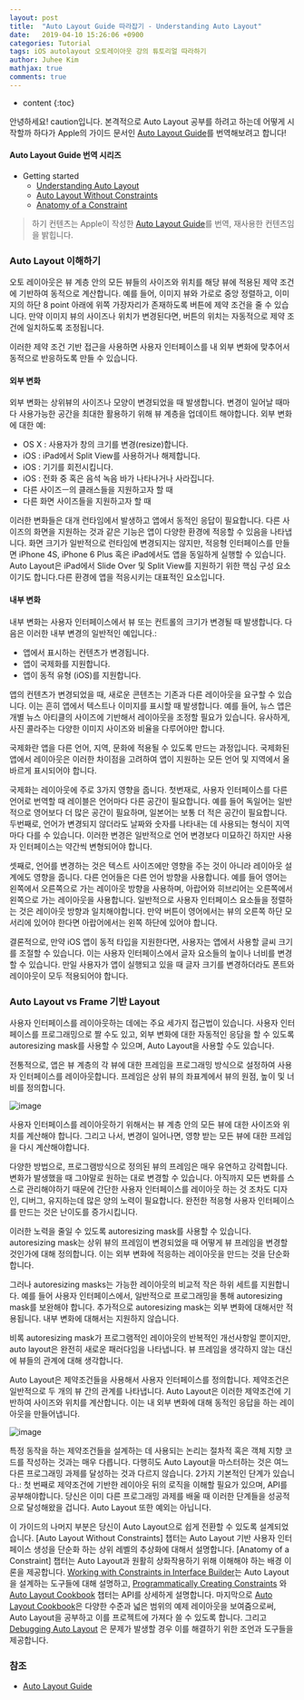 ```yaml
---
layout: post
title:  "Auto Layout Guide 따라잡기 - Understanding Auto Layout"
date:   2019-04-10 15:26:06 +0900
categories: Tutorial
tags: iOS autolayout 오토레이아웃 강의 튜토리얼 따라하기
author: Juhee Kim
mathjax: true
comments: true
---
```


* content
{:toc}

안녕하세요! caution입니다. 본격적으로 Auto Layout 공부를 하려고 하는데 어떻게 시작할까 하다가 Apple의 가이드 문서인 [Auto Layout Guide](https://developer.apple.com/library/archive/documentation/UserExperience/Conceptual/AutolayoutPG/index.html#//apple_ref/doc/uid/TP40010853-CH7-SW1)를 번역해보려고 합니다!

#### Auto Layout Guide 번역 시리즈
* Getting started
  * [Understanding Auto Layout](https://caution-dev.github.io/tutorial/2019/04/10/Auto-Layout-Giuide-Getting-Started-1.html)
  * [Auto Layout Without Constraints](https://caution-dev.github.io/tutorial/2019/04/10/Auto-Layout-Giuide-Getting-Started-2.html)
  * [Anatomy of a Constraint](https://caution-dev.github.io/tutorial/2019/04/10/Auto-Layout-Giuide-Getting-Started-3.html)


> 하기 컨텐츠는 Apple이 작성한 [Auto Layout Guide](https://developer.apple.com/library/archive/documentation/UserExperience/Conceptual/AutolayoutPG/index.html#//apple_ref/doc/uid/TP40010853-CH7-SW1)를 번역, 재사용한 컨텐츠임을 밝힙니다.

### Auto Layout 이해하기
오토 레이아웃은 뷰 계층 안의 모든 뷰들의 사이즈와 위치를 해당 뷰에 적용된 제약 조건에 기반하여 동적으로 계산합니다. 예를 들어, 이미지 뷰와 가로로 중앙 정렬하고, 이미지의 하단 8 point 아래에 위쪽 가장자리가 존재하도록 버튼에 제약 조건을 줄 수 있습니다. 만약 이미지 뷰의 사이즈나 위치가 변경된다면, 버튼의 위치는 자동적으로 제약 조건에 일치하도록 조정됩니다.

이러한 제약 조건 기반 접근을 사용하면 사용자 인터페이스를 내 외부 변화에 맞추어서 동적으로 반응하도록 만들 수 있습니다.

#### 외부 변화
외부 변화는 상위뷰의 사이즈나 모양이 변경되었을 때 발생합니다. 변경이 일어날 때마다 사용가능한 공간을 최대한 활용하기 위해 뷰 계층을 업데이트 해야합니다. 외부 변화에 대한 예:
* OS X : 사용자가 창의 크기를 변경(resize)합니다.
* iOS : iPad에서 Split View를 사용하거나 해제합니다.
* iOS : 기기를 회전시킵니다.
* iOS : 전화 중 혹은 음석 녹음 바가 나타나거나 사라집니다.
* 다른 사이즈ㅡ의 클래스들을 지원하고자 할 때
* 다른 화면 사이즈들을 지원하고자 할 때

이러한 변화들은 대개 런타임에서 발생하고 앱에서 동적인 응답이 필요합니다. 다른 사이즈의 화면을 지원하는 것과 같은 기능은 앱이 다양한 환경에 적응할 수 있음을 나타냅니다. 화면 크기가 일반적으로 런타임에 변경되지는 않지만, 적응형 인터페이스를 만들면 iPhone 4S, iPhone 6 Plus 혹은 iPad에서도 앱을 동일하게 실행할 수 있습니다. Auto Layout은 iPad에서 Slide Over 및 Split View를 지원하기 위한 핵심 구성 요소이기도 합니다.다른 환경에 앱을 적응시키는 대표적인 요소입니다.

#### 내부 변화
내부 변화는 사용자 인터페이스에서 뷰 또는 컨트롤의 크기가 변경될 때 발생합니다. 다음은 이러한 내부 변경의 일반적인 예입니다.:
* 앱에서 표시하는 컨텐츠가 변경됩니다.
* 앱이 국제화를 지원합니다.
* 앱이 동적 유형 (iOS)를 지원합니다.

앱의 컨텐츠가 변경되었을 때, 새로운 콘텐츠는 기존과 다른 레이아웃을 요구할 수 있습니다. 이는 흔히 앱에서 텍스트나 이미지를 표시할 때 발생합니다. 예를 들어, 뉴스 앱은 개별 뉴스 아티클의 사이즈에 기반해서 레이아웃을 조정할 필요가 있습니다. 유사하게, 사진 콜라주는 다양한 이미지 사이즈와 비율을 다루어야만 합니다.

국제화란 앱을 다른 언어, 지역, 문화에 적용될 수 있도록 만드는 과정입니다. 국제화된 앱에서 레이아웃은 이러한 차이점을 고려하여 앱이 지원하는 모든 언어 및 지역에서 올바르게 표시되어야 합니다.

국제화는 레이아웃에 주로 3가지 영향을 줍니다. 첫번재로, 사용자 인터페이스를 다른 언어로 번역할 때 레이블은 언어마다 다른 공간이 필요합니다. 예를 들어 독일어는 일반적으로 영어보다 더 많은 공간이 필요하며, 일본어는 보통 더 적은 공간이 필요합니다. 두번째로, 언어가 변경되지 않더라도 날짜와 숫자를 나타내는 데 사용되는 형식이 지역마다 다를 수 있습니다. 이러한 변경은 일반적으로 언어 변경보다 미묘하긴 하지만 사용자 인터페이스는 약간씩 변형되어야 합니다.

셋째로, 언어를 변경하는 것은 텍스트 사이즈에만 영향을 주는 것이 아니라 레이아웃 설계에도 영향을 줍니다. 다른 언어들은 다른 언어 방향을 사용합니다. 예를 들어 영어는 왼쪽에서 오른쪽으로 가는 레이아웃 방향을 사용하며, 아랍어와 히브리어는 오른쪽에서 왼쪽으로 가는 레이아웃을 사용합니다. 일반적으로 사용자 인터페이스 요소들을 정렬하는 것은 레이아웃 방향과 일치해야합니다. 만약 버튼이 영어에서는 뷰의 오른쪽 하단 모서리에 있어야 한다면 아랍어에서는 왼쪽 하단에 있어야 합니다.

결론적으로, 만약 iOS 앱이 동적 타입을 지원한다면, 사용자는 앱에서 사용할 글씨 크기를 조절할 수 있습니다. 이는 사용자 인터페이스에서 글자 요소들의 높이나 너비를 변경할 수 있습니다. 만일 사용자가 앱이 실행되고 있을 때 글자 크기를 변경하더라도 폰트와 레이아웃이 모두 적용되어야 합니다.

### Auto Layout vs Frame 기반 Layout
사용자 인터페이스를 레이아웃하는 데에는 주요 세가지 접근법이 있습니다. 사용자 인터페이스를 프로그래밍으로 짤 수도 있고, 외부 변화에 대한 자동적인 응담을 할 수 있도록 autoresizing mask를 사용할 수 있으며, Auto Layout을 사용할 수도 있습니다.

전통적으로, 앱은 뷰 계층의 각 뷰에 대한 프레임을 프로그래밍 방식으로 설정하여 사용자 인터페이스를 레이아웃합니다. 프레임은 상위 뷰의 좌표계에서 뷰의 원점, 높이 및 너비를 정의합니다.

![image](https://developer.apple.com/library/archive/documentation/UserExperience/Conceptual/AutolayoutPG/Art/layout_views_2x.png)

사용자 인터페이스를 레이아웃하기 위해서는 뷰 계층 안의 모든 뷰에 대한 사이즈와 위치를 계산해야 합니다. 그리고 나서, 변경이 일어나면, 영향 받는 모든 뷰에 대한 프레임을 다시 계산해야합니다.

다양한 방법으로, 프로그램방식으로 정의된 뷰의 프레임은 매우 유연하고 강력합니다. 변화가 발생했을 때 그야말로 원하는 대로 변경할 수 있습니다. 아직까지 모든 변화를 스스로 관리해야하기 때문에 간단한 사용자 인터페이스를 레이아웃 하는 것 조차도 디자인, 디버그, 유지하는데 많은 양의 노력이 필요합니다. 완전한 적응형 사용자 인터페이스를 만드는 것은 난이도를 증가시킵니다.

이러한 노력을 줄일 수 있도록 autoresizing mask를 사용할 수 있습니다. autoresizing mask는 상위 뷰의 프레임이 변경되었을 때 어떻게 뷰 프레임을 변경할 것인가에 대해 정의합니다. 이는 외부 변화에 적응하는 레이아웃을 만드는 것을 단순화합니다.

그러나 autoresizing masks는 가능한 레이아웃의 비교적 작은 하위 세트를 지원합니다. 예를 들어 사용자 인터페이스에서, 일반적으로 프로그래밍을 통해 autoresizing mask를 보완해야 합니다. 추가적으로 autoresizing mask는 외부 변화에 대해서만 적용됩니다. 내부 변화에 대해서는 지원하지 않습니다.

비록 autoresizing mask가 프로그램적인 레이아웃의 반복적인 개선사항일 뿐이지만, auto layout은 완전히 새로운 패러다임을 나타냅니다. 뷰 프레임을 생각하지 않는 대신에 뷰들의 관계에 대해 생각합니다.

Auto Layout은 제약조건들을 사용해서 사용자 인터페이스를 정의합니다. 제약조건은 일반적으로 두 개의 뷰 간의 관계를 나타냅니다. Auto Layout은 이러한 제약조건에 기반하여 사이즈와 위치를 계산합니다. 이는 내 외부 변화에 대해 동적인 응답을 하는 레이아웃을 만들어냅니다.

![image](https://developer.apple.com/library/archive/documentation/UserExperience/Conceptual/AutolayoutPG/Art/layout_constraints_2x.png)


특정 동작을 하는 제약조건들을 설계하는 데 사용되는 논리는 절차적 혹은 객체 지향 코드를 작성하는 것과는 매우 다릅니다. 다행히도 Auto Layout을 마스터하는 것은 여느 다른 프로그래밍 과제를 달성하는 것과 다르지 않습니다. 2가지 기본적인 단계가 있습니다.: 첫 번째로 제약조건에 기반한 레이아웃 뒤의 로직을 이해할 필요가 있으며, API를 공부해야합니다. 당신은 이미 다른 프로그래밍 과제를 배울 때 이러한 단계들을 성공적으로 달성해왔을 겁니다. Auto Layout 또한 예외는 아닙니다.

이 가이드의 나머지 부분은 당신이 Auto Layout으로 쉽게 전환할 수 있도록 설계되었습니다. [Auto Layout Without Constraints] 챕터는 Auto Layout 기반 사용자 인터페이스 생성을 단순화 하는 상위 레벨의 추상화에 대해서 설명합니다. [Anatomy of a Constraint] 챕터는 Auto Layout과 원활히 상화작용하기 위해 이해해야 하는 배경 이론을 제공합니다. [Working with Constraints in Interface Builder]()는 Auto Layout을 설계하는 도구들에 대해 설명하고, [Programmatically Creating Constraints]() 와 [Auto Layout Cookbook]() 챕터는 API를 상세하게 설명합니다. 마지막으로 [Auto Layout Cookbook]()은 다양한 수준과 넓은 범위의 예제 레이아웃을 보여줌으로써, Auto Layout을 공부하고 이를 프로젝트에 가져다 쓸 수 있도록 합니다. 그리고 [Debugging Auto Layout]() 은 문제가 발생할 경우 이를 해결하기 위한 조언과 도구들을 제공합니다.


### 참조
 * [Auto Layout Guide](https://developer.apple.com/library/archive/documentation/UserExperience/Conceptual/AutolayoutPG/index.html#//apple_ref/doc/uid/TP40010853-CH7-SW1)
